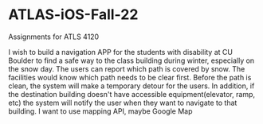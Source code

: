 # ATLAS-iOS-Fall-22
Assignments for ATLS 4120

I wish to build a navigation APP for the students with disability at CU Boulder to find a safe way to the class building during winter, especially on the snow day. The users can report which path is covered by snow. The facilities would know which path needs to be clear first. Before the path is clean, the system will make a temporary detour for the users. In addition, if the destination building doesn't have accessible equipment(elevator, ramp, etc) the system will notify the user when they want to navigate to that building.
I want to use mapping API, maybe Google Map
